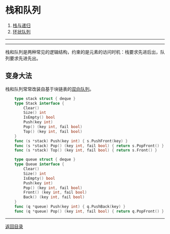 # 栈和队列
 1. [栈与递归](03-A.md)
 2. [环状队列](03-B.md)

___
___
栈和队列是两种常见的逻辑结构，约束的是元素的访问时机：栈要求先进后出，队列要求先进先出。
 
## 变身大法
栈和队列常常改装自基于块链表的[双向队列](02-B.md)。
```go
	type stack struct { deque }
	type Stack interface {
		Clear()
		Size() int
		IsEmpty() bool
		Push(key int)
		Pop() (key int, fail bool)
		Top() (key int, fail bool)
	}
	func (s *stack) Push(key int) { s.PushFront(key) }
	func (s *stack) Pop() (key int, fail bool) { return s.PopFront() }
	func (s *stack) Top() (key int, fail bool) { return s.Front() }
```
```go
	type queue struct { deque }
	type Queue interface {
		Clear()
		Size() int
		IsEmpty() bool
		Push(key int)
		Pop() (key int, fail bool)
		Front() (key int, fail bool)
		Back() (key int, fail bool)
	}
	func (q *queue) Push(key int) { q.PushBack(key) }
	func (q *queue) Pop() (key int, fail bool) { return q.PopFront() }
```

---
[返回目录](../index.md)
